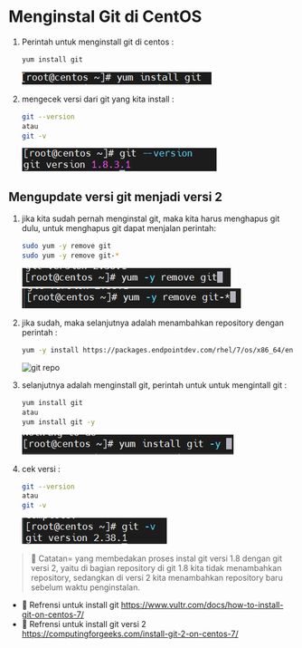 # Menginstal Git di CentOS

1. Perintah untuk menginstall git di centos :

   ```sh
   yum install git
   ```

   ![git install](/assets/img/Screenshot_2.png)

2. mengecek versi dari git yang kita install :

    ```sh
    git --version
    atau
    git -v
    ```

    ![git version](/assets/img/Screenshot_1.png)

## Mengupdate versi git menjadi versi 2

1. jika kita sudah pernah menginstal git, maka kita harus menghapus git dulu, untuk menghapus git dapat menjalan perintah:

   ```sh
   sudo yum -y remove git
   sudo yum -y remove git-*
   ```

   ![git remove](/assets/img/Screenshot_3.png)
   ![git remove](/assets/img/Screenshot_4.png)

2. jika sudah, maka selanjutnya adalah menambahkan repository dengan perintah :

     ```sh
    yum -y install https://packages.endpointdev.com/rhel/7/os/x86_64/endpoint-repo.x86_64.rpm
   ```

    ![git repo](/assets/img/Screenshot_7.png)

3. selanjutnya adalah menginstall git, perintah untuk untuk mengintall git :

    ```sh
   yum install git
   atau
   yum install git -y
   ```

   ![git installl](/assets/img/Screenshot_6.png)

4. cek versi :

    ```sh
    git --version
    atau
    git -v
    ```

    ![git versio 2](/assets/img/Screenshot_5.png)

> :memo: Catatan= yang membedakan proses instal git versi 1.8 dengan git versi 2, yaitu di bagian repository di git 1.8 kita tidak menambahkan repository, sedangkan di versi 2 kita menambahkan repository baru sebelum waktu penginstalan.

- :book: Refrensi untuk install git <https://www.vultr.com/docs/how-to-install-git-on-centos-7/>
- :book: Refrensi untuk install git versi 2 <https://computingforgeeks.com/install-git-2-on-centos-7/>
